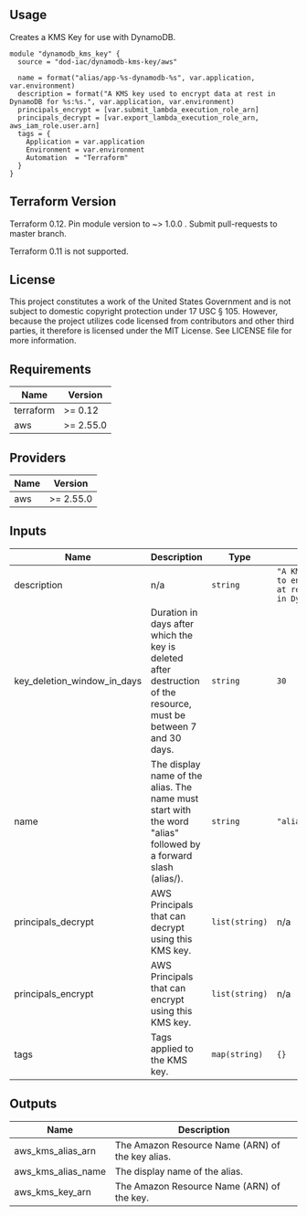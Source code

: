 ## Usage

Creates a KMS Key for use with DynamoDB.

```hcl
module "dynamodb_kms_key" {
  source = "dod-iac/dynamodb-kms-key/aws"

  name = format("alias/app-%s-dynamodb-%s", var.application, var.environment)
  description = format("A KMS key used to encrypt data at rest in DynamoDB for %s:%s.", var.application, var.environment)
  principals_encrypt = [var.submit_lambda_execution_role_arn]
  principals_decrypt = [var.export_lambda_execution_role_arn, aws_iam_role.user.arn]
  tags = {
    Application = var.application
    Environment = var.environment
    Automation  = "Terraform"
  }
}
```

## Terraform Version

Terraform 0.12. Pin module version to ~> 1.0.0 . Submit pull-requests to master branch.

Terraform 0.11 is not supported.

## License

This project constitutes a work of the United States Government and is not subject to domestic copyright protection under 17 USC § 105.  However, because the project utilizes code licensed from contributors and other third parties, it therefore is licensed under the MIT License.  See LICENSE file for more information.

## Requirements

| Name | Version |
|------|---------|
| terraform | >= 0.12 |
| aws | >= 2.55.0 |

## Providers

| Name | Version |
|------|---------|
| aws | >= 2.55.0 |

## Inputs

| Name | Description | Type | Default | Required |
|------|-------------|------|---------|:--------:|
| description | n/a | `string` | `"A KMS key used to encrypt data at rest stored in DynamoDB."` | no |
| key\_deletion\_window\_in\_days | Duration in days after which the key is deleted after destruction of the resource, must be between 7 and 30 days. | `string` | `30` | no |
| name | The display name of the alias. The name must start with the word "alias" followed by a forward slash (alias/). | `string` | `"alias/dynamodb"` | no |
| principals\_decrypt | AWS Principals that can decrypt using this KMS key. | `list(string)` | n/a | yes |
| principals\_encrypt | AWS Principals that can encrypt using this KMS key. | `list(string)` | n/a | yes |
| tags | Tags applied to the KMS key. | `map(string)` | `{}` | no |

## Outputs

| Name | Description |
|------|-------------|
| aws\_kms\_alias\_arn | The Amazon Resource Name (ARN) of the key alias. |
| aws\_kms\_alias\_name | The display name of the alias. |
| aws\_kms\_key\_arn | The Amazon Resource Name (ARN) of the key. |

